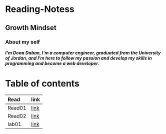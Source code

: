 # Reading-Notess
## Growth Mindset



### **About my self**

***I'm Doaa Daban, I'm a computer engineer, graduated from the University of Jordan, and I'm here to follow my passion and develop my skills in programming and become a web developer.***   

# Table of contents

|   Read     |     link         |
| :--------- | :----------------|
|  Read01    | [link](Read01.md)|
|  Read02    | [link](Read02.md)|
|   lab01    | [link](lab01.md) |




